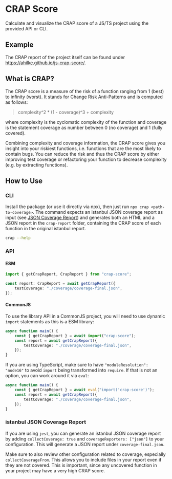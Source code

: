 # CRAP Score

Calculate and visualize the CRAP score of a JS/TS project using the provided API or CLI.

## Example

The CRAP report of the project itself can be found under <https://ahilke.github.io/js-crap-score/>.

## What is CRAP?

The CRAP score is a measure of the risk of a function ranging from 1 (best) to infinity (worst). It stands for Change Risk Anti-Patterns and is computed as follows:

> complexity^2 \* (1 - coverage)^3 + complexity

where complexity is the cyclomatic complexity of the function and coverage is the statement coverage as number between 0 (no coverage) and 1 (fully covered).

Combining complexity and coverage information, the CRAP score gives you insight into your riskiest functions, i.e. functions that are the most likely to contain bugs. You can reduce the risk and thus the CRAP score by either improving test coverage or refactoring your function to decrease complexity (e.g. by extracting functions).

## How to Use

### CLI

Install the package (or use it directly via npx), then just run `npx crap <path-to-coverage>`.
The command expects an istanbul JSON coverage report as input (see [JSON Coverage Report](#istanbul-json-coverage-report)) and generates both an HTML and a JSON report in the `crap-report` folder, containing the CRAP score of each function in the original istanbul report.

```sh
crap --help
```

### API

#### ESM

```ts
import { getCrapReport, CrapReport } from "crap-score";

const report: CrapReport = await getCrapReport({
    testCoverage: "./coverage/coverage-final.json",
});
```

#### CommonJS

To use the library API in a CommonJS project, you will need to use dynamic `import` statements as this is a ESM library:

```ts
async function main() {
    const { getCrapReport } = await import("crap-score");
    const report = await getCrapReport({
        testCoverage: "./coverage/coverage-final.json",
    });
}
```

If you are using TypeScript, make sure to have `"moduleResolution": "node16"` to avoid `import` being transformed into `require`. If that is not an option, you can work around it via `eval`:

```ts
async function main() {
    const { getCrapReport } = await eval("import('crap-score')");
    const report = await getCrapReport({
        testCoverage: "./coverage/coverage-final.json",
    });
}
```

### istanbul JSON Coverage Report

If you are using `jest`, you can generate an istanbul JSON coverage report by adding `collectCoverage: true` and `coverageReporters: ["json"]` to your configuration. This will generate a JSON report under `coverage-final.json`.

Make sure to also review other configuration related to coverage, especially `collectCoverageFrom`. This allows you to include files in your report even if they are not covered. This is important, since any uncovered function in your project may have a very high CRAP score.
